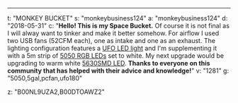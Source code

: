 ---
t: "MONKEY BUCKET"
s: "monkeybusiness124"
a: "monkeybusiness124"
d: "2018-05-31"
c: "<strong>Hello! This is my Space Bucket.</strong> Of course it is not final as I will alway want to tinker and make it better somehow. For airflow I used two USB fans (52CFM each), one as intake and one as an exhaust. The lighting configuration features a <a href='https://amzn.to/36NO5zr'>UFO LED light</a> and I'm supplementing it with a 5m strip of <a href='https://www.amazon.com/SUPERNIGHT-Waterproof-300LEDs-Changing-Flexible/dp/B00DTOAWZ2/ref=as_li_ss_tl?s=lawn-garden&ie=UTF8&qid=1515708587&sr=1-1&keywords=5050+rgb+led&linkCode=ll1&tag=spacbuck-20&linkId=777b4af4430b042384b5fb5e3d72c5cb'>5050 RGB LEDs</a> set to white. My next upgrade would be upgrading to warm white <a href='https://amzn.to/30TZOZn'>5630SMD LED</a>. <strong>Thanks to everyone on this community that has helped with their advice and knowledge!</strong>"
v: "1281"
g: "5050,5gal,pcfan,ufo180"

z: "B00NL9UZA2,B00DTOAWZ2"
